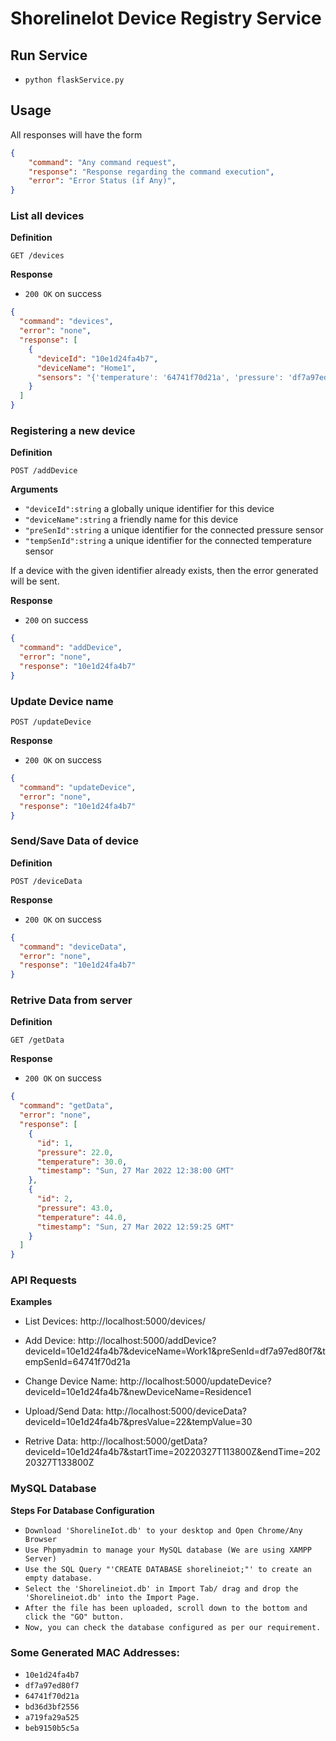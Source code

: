 # ShorelineIot Device Registry Service

## Run Service

- `python flaskService.py`

## Usage

All responses will have the form

```json
{
    "command": "Any command request",
    "response": "Response regarding the command execution",
	"error": "Error Status (if Any)",
}
```

### List all devices

**Definition**

`GET /devices`

**Response**

- `200 OK` on success

```json
{
  "command": "devices",
  "error": "none",
  "response": [
    {
      "deviceId": "10e1d24fa4b7",
      "deviceName": "Home1",
      "sensors": "{'temperature': '64741f70d21a', 'pressure': 'df7a97ed80f7'}"
    }
  ]
}
```

### Registering a new device

**Definition**

`POST /addDevice`

**Arguments**

- `"deviceId":string` a globally unique identifier for this device
- `"deviceName":string` a friendly name for this device
- `"preSenId":string` a unique identifier for the connected pressure sensor
- `"tempSenId":string` a unique identifier for the connected temperature sensor

If a device with the given identifier already exists, then the error generated will be sent.

**Response**

- `200` on success

```json
{
  "command": "addDevice",
  "error": "none",
  "response": "10e1d24fa4b7"
}
```


### Update Device name

`POST /updateDevice`

**Response**

- `200 OK` on success

```json
{
  "command": "updateDevice",
  "error": "none",
  "response": "10e1d24fa4b7"
}
```

### Send/Save Data of device

**Definition**

`POST /deviceData`

**Response**

- `200 OK` on success

```json
{
  "command": "deviceData",
  "error": "none",
  "response": "10e1d24fa4b7"
}
```

### Retrive Data from server

**Definition**

`GET /getData`

**Response**

- `200 OK` on success

```json
{
  "command": "getData",
  "error": "none",
  "response": [
    {
      "id": 1,
      "pressure": 22.0,
      "temperature": 30.0,
      "timestamp": "Sun, 27 Mar 2022 12:38:00 GMT"
    },
    {
      "id": 2,
      "pressure": 43.0,
      "temperature": 44.0,
      "timestamp": "Sun, 27 Mar 2022 12:59:25 GMT"
    }
  ]
}
```

### API Requests

**Examples**

- List Devices: http://localhost:5000/devices/

- Add Device: http://localhost:5000/addDevice?deviceId=10e1d24fa4b7&deviceName=Work1&preSenId=df7a97ed80f7&tempSenId=64741f70d21a

- Change Device Name: http://localhost:5000/updateDevice?deviceId=10e1d24fa4b7&newDeviceName=Residence1

- Upload/Send Data: http://localhost:5000/deviceData?deviceId=10e1d24fa4b7&presValue=22&tempValue=30

- Retrive Data: http://localhost:5000/getData?deviceId=10e1d24fa4b7&startTime=20220327T113800Z&endTime=20220327T133800Z


### MySQL Database 

**Steps For Database Configuration**

- `Download 'ShorelineIot.db' to your desktop and Open Chrome/Any Browser`
- `Use Phpmyadmin to manage your MySQL database (We are using XAMPP Server)`
- `Use the SQL Query "'CREATE DATABASE shorelineiot;"' to create an empty database.`
- `Select the 'Shorelineiot.db' in Import Tab/ drag and drop the 'Shorelineiot.db' into the Import Page.`
- `After the file has been uploaded, scroll down to the bottom and click the "GO" button.`
- `Now, you can check the database configured as per our requirement.`


### Some Generated MAC Addresses:
- `10e1d24fa4b7`
- `df7a97ed80f7`
- `64741f70d21a`
- `bd36d3bf2556`
- `a719fa29a525`
- `beb9150b5c5a`
